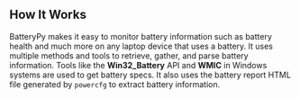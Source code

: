 ## **How It Works**

BatteryPy makes it easy to monitor battery information such as battery health and much more on any laptop device that uses a battery. It uses multiple methods and tools to retrieve, gather, and parse battery information. Tools like the **Win32_Battery** API and **WMIC** in Windows systems are used to get battery specs. It also uses the battery report HTML file generated by `powercfg` to extract battery information.

